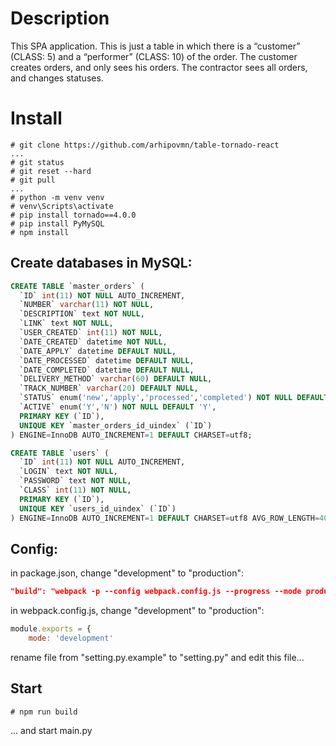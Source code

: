 # Description
This SPA application. This is just a table in which there is a “customer” (CLASS: 5) and a “performer” (CLASS: 10) of the order. The customer creates orders, and only sees his orders. The contractor sees all orders, and changes statuses.

# Install

```
# git clone https://github.com/arhipovmn/table-tornado-react
...
# git status
# git reset --hard
# git pull
...
# python -m venv venv  
# venv\Scripts\activate  
# pip install tornado==4.0.0  
# pip install PyMySQL  
# npm install  
```

## Create databases in MySQL:
```sql
CREATE TABLE `master_orders` (
  `ID` int(11) NOT NULL AUTO_INCREMENT,
  `NUMBER` varchar(11) NOT NULL,
  `DESCRIPTION` text NOT NULL,
  `LINK` text NOT NULL,
  `USER_CREATED` int(11) NOT NULL,
  `DATE_CREATED` datetime NOT NULL,
  `DATE_APPLY` datetime DEFAULT NULL,
  `DATE_PROCESSED` datetime DEFAULT NULL,
  `DATE_COMPLETED` datetime DEFAULT NULL,
  `DELIVERY_METHOD` varchar(60) DEFAULT NULL,
  `TRACK_NUMBER` varchar(20) DEFAULT NULL,
  `STATUS` enum('new','apply','processed','completed') NOT NULL DEFAULT 'new',
  `ACTIVE` enum('Y','N') NOT NULL DEFAULT 'Y',
  PRIMARY KEY (`ID`),
  UNIQUE KEY `master_orders_id_uindex` (`ID`)
) ENGINE=InnoDB AUTO_INCREMENT=1 DEFAULT CHARSET=utf8;

CREATE TABLE `users` (
  `ID` int(11) NOT NULL AUTO_INCREMENT,
  `LOGIN` text NOT NULL,
  `PASSWORD` text NOT NULL,
  `CLASS` int(11) NOT NULL,
  PRIMARY KEY (`ID`),
  UNIQUE KEY `users_id_uindex` (`ID`)
) ENGINE=InnoDB AUTO_INCREMENT=1 DEFAULT CHARSET=utf8 AVG_ROW_LENGTH=4096;
```

## Config:  
in package.json, change "development" to "production":  
```json
"build": "webpack -p --config webpack.config.js --progress --mode production",
```
in webpack.config.js, change "development" to "production":  
```js
module.exports = {
    mode: 'development'
```
rename file from "setting.py.example" to "setting.py" and edit this file... 

## Start
```
# npm run build
```
... and start main.py